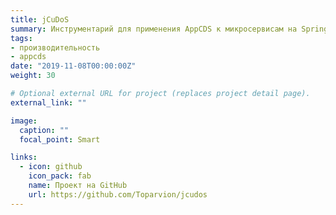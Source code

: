 ```yaml
---
title: jCuDoS
summary: Инструментарий для применения AppCDS к микросервисам на Spring Boot *[в работе]*
tags:
- производительность
- appcds
date: "2019-11-08T00:00:00Z"
weight: 30

# Optional external URL for project (replaces project detail page).
external_link: ""

image:
  caption: ""
  focal_point: Smart

links:
  - icon: github
    icon_pack: fab
    name: Проект на GitHub
    url: https://github.com/Toparvion/jcudos
---
```

